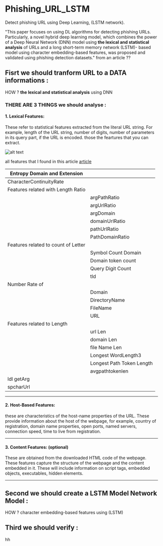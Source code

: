 # Phishing_URL_LSTM
Detect phishing URL using Deep Learning, (LSTM network).

"This paper focuses on using DL algorithms for detecting
phishing URLs. Particularly, a novel hybrid deep learning
model, which combines the power of a Deep Neural Network (DNN) model
using **the lexical and statistical analysis**
of URLs and a long short-term memory network (LSTM)-
based model using character embedding-based features,
was proposed and validated using phishing detection
datasets." from an article ??

## Fisrt we should tranform URL to a DATA informations :
  HOW ?  **the lexical and statistical analysis** using DNN

### THERE ARE 3 THINGS we should analyse :
  #### 1. Lexical Features:
  These refer to statistical features extracted from the literal URL string. For example, length of the URL string, number of digits, number of parameters in its query part, if the URL is encoded.
  those the feartures that you can extract.
  
  ![alt text](https://miro.medium.com/v2/resize:fit:1100/format:webp/1*laAcBkYX2GMMm7gJNGWwWQ.png)
  
  all features that I found in this article [article](https://sci-hub.st/https://link.springer.com/chapter/10.1007/978-3-319-46298-1_30)
  
| Entropy Domain and Extension        |                     |
|-------------------------------------|---------------------|
| CharacterContinuityRate             |                     |
| Features related with Length Ratio  |                     |
|                                     | argPathRatio        |
|                                     | argUrlRatio         |
|                                     | argDomain           |
|                                     | domainUrlRatio      |
|                                     | pathUrlRatio        |
|                                     | PathDomainRatio     |
| Features related to count of Letter |                     |
|                                     | Symbol Count Domain |
|                                     | Domain token count  |
|                                     | Query Digit Count   |
|                                     | tld                 |
| Number Rate of                      |                     |
|                                     | Domain              |
|                                     | DirectoryName       |
|                                     | FileName            |
|                                     | URL                 |
|Features related to Length           |                     |
|                                     | url Len             |
|                                     | domain Len          |
|                                     | file Name Len       |
|                                     | Longest WordLength3 |
|                                     |  Longest Path Token Length           |
|                                     | avgpathtokenlen     |
|ldl getArg                           |                     |
|spcharUrl                            |                     |

  _______________
  
  #### 2. Host-Based Features:
  these are characteristics of the host-name properties of the URL. These provide information about the host of the webpage, for example, country of registration, domain name properties, open ports, named servers, connection speed, time to live from registration.
  _______________
  
  #### 3. Content Features: (optional)
  These are obtained from the downloaded HTML code of the webpage. These features capture the structure of the webpage and the content embedded in it. These will include information on script tags, embedded objects, executables, hidden elements. 
  _______________

  
  
## Second we should create a LSTM Model Network Model :
  HOW ?  character embedding-based features using (LSTM) 
## Third we should verify :
hh 
